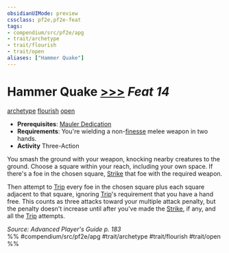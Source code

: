 ```yaml
---
obsidianUIMode: preview
cssclass: pf2e,pf2e-feat
tags:
- compendium/src/pf2e/apg
- trait/archetype
- trait/flourish
- trait/open
aliases: ["Hammer Quake"]
---
```

# Hammer Quake  [>>>](rules/core-rulebook/chapter-9-playing-the-game.md#Actions "Three-Action") *Feat 14*  
[archetype](rules/traits/archetype.md "Archetype Feat Trait")  [flourish](rules/traits/flourish.md "Flourish Combat Trait")  [open](rules/traits/open.md "Open Combat Trait")  

- **Prerequisites**: [Mauler Dedication](compendium/feats/mauler-dedication-apg.md)
- **Requirements**: You're wielding a non-[finesse](rules/traits/finesse.md "Finesse Weapon Trait") melee weapon in two hands.
- **Activity** Three-Action

You smash the ground with your weapon, knocking nearby creatures to the ground. Choose a square within your reach, including your own space. If there's a foe in the chosen square, [Strike](rules/actions/strike.md) that foe with the required weapon.

Then attempt to [Trip](rules/actions/trip.md) every foe in the chosen square plus each square adjacent to that square, ignoring [Trip](rules/actions/trip.md)'s requirement that you have a hand free. This counts as three attacks toward your multiple attack penalty, but the penalty doesn't increase until after you've made the [Strike](rules/actions/strike.md), if any, and all the [Trip](rules/actions/trip.md) attempts.

*Source: Advanced Player's Guide p. 183*  
%% #compendium/src/pf2e/apg #trait/archetype #trait/flourish #trait/open %%